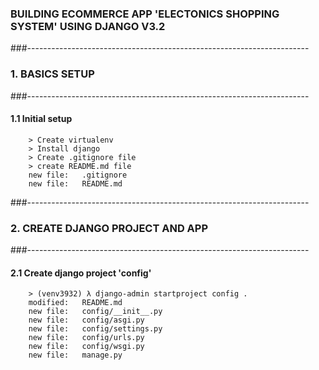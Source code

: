 ### BUILDING ECOMMERCE APP 'ELECTONICS SHOPPING SYSTEM' USING DJANGO V3.2


###----------------------------------------------------------------------
### 1. BASICS SETUP
###----------------------------------------------------------------------


#### 1.1 Initial setup

        > Create virtualenv
        > Install django
        > Create .gitignore file
        > create README.md file
        new file:   .gitignore
        new file:   README.md


###----------------------------------------------------------------------
### 2. CREATE DJANGO PROJECT AND APP
###----------------------------------------------------------------------


#### 2.1 Create django project 'config'

        > (venv3932) λ django-admin startproject config .
        modified:   README.md
        new file:   config/__init__.py
        new file:   config/asgi.py
        new file:   config/settings.py
        new file:   config/urls.py
        new file:   config/wsgi.py
        new file:   manage.py